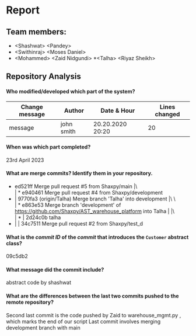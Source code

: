 # Report
## Team members:
* \<Shashwat> \<Pandey>
* \<Swithinraj> \<Moses Daniel>
* \<Mohammed> \<Zaid Nidgundi>
*\<Talha> \<Riyaz Sheikh>
## Repository Analysis
#### Who modified/developed which part of the system?
| Change message | Author | Date & Hour | Lines changed |
--- | --- | --- | ---
|message| john smith |20.20.2020 20:20| 20 |
#### When was which part completed?
23rd April 2023
#### What are merge commits? Identify them in your repository.
*   ed521ff Merge pull request #5 from Shaxpy/main
|\  
| *   e940461 Merge pull request #4 from Shaxpy/development
* |   9770fa3 (origin/Talha) Merge branch 'Talha' into development
|\ \  
| *   e863e53 Merge branch 'development' of https://github.com/Shaxpy/AST_warehouse_platform into Talha
| |\  
| * | 2d24c0b talha
* | |   34c7511 Merge pull request #2 from Shaxpy/test_d
#### What is the *commit ID* of the *commit* that introduces the `Customer` abstract class?
09c5db2
#### What message did the commit include?
abstract code by shashwat
#### What are the differences between the last two commits pushed to the remote repository?
Second last commit is the code pushed by Zaid to warehouse_mgmt.py , which marks the end of our script
Last commit involves merging development branch with main